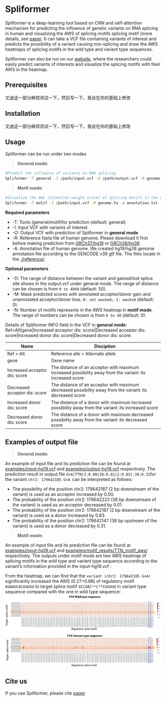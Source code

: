 # Spliformer

Spliformer is a deep-learning tool based on CNN and self-attention mechanism for predicting the influence of genetic variants on RNA splicing in human and visualizing the AWS of splicing motifs splicing motif  (more details, see [paper](paperlink). It can take a VCF file containing variants of interest and predicts the possibility of a variant causing mis-splicing and draw the AWS heatmaps of splicing motifs in the wild type and variant type sequences.

Spliformer can also be run on our [website](weblink), where the researchers could easily predict variants of interests and visualize the splicing motifs with their AWS in the heatmap.
## Prerequisites
文迪这一部分麻烦测试一下，然后写一下，我会在你的基础上修改
## Installation
文迪这一部分麻烦测试一下，然后写一下，我会在你的基础上修改

## Usage
Spliformer can be  run under two modes

> **General mode:**
```sh
#Predict the influence of variants on RNA splicing
Spliformer -T general -I /path/input.vcf -O /path/output.vcf -R genome.fa -A annotation.txt
```
> **Motif mode:**
```sh
#Visualize the AWS (attention weight score) of splicing motifs in the wild type and variant type sequences.
Spliformer -T motif -I /path/input.vcf -R genome.fa -A annotation.txt 
```
**Required parameters**

-   -T: Tools (general/motif)for prediction (default: general)
-   -I: Input VCF with variants of interest.
-   -O: Output VCF with prediction of Spliformer in **general mode**
-   -R: Reference fasta file of human genome. Please download it first before making prediction from [GRCh37/hg19](http://hgdownload.cse.ucsc.edu/goldenPath/hg19/bigZips/hg19.fa.gz) or [GRCh38/hg38](http://hgdownload.cse.ucsc.edu/goldenPath/hg38/bigZips/hg38.fa.gz).
-   -A: Annotation file of human genome.  We created hg19/hg38 genome annotation file according to the GENCODE v39 gtf file. The files locate in the [./reference/](www.baidu.com).

**Optional parameters**

-   -D: The range of distance between the variant and gained/lost splice site shows in the output.vcf under general mode. The range of distance can be chosen is from ```0 to 4999``` (default: 50).
-   -M: Mask predicted scores with annotated acceptor/donor gain and unannotated acceptor/donor loss. ```0: not masked; 1: masked``` (default: 0).
-   -N: Number of motifs represents in the AWS heatmap in **motif mode**. The range of numbers can be chosen is from ```0 to 40``` (default: 0).

Details of Spliformer INFO field in the VCF in **general mode**: Ref>Alt|gene|Increased acceptor dis: score|Decreased acceptor dis: score|Increased donor dis: score|Decreased donor dis: score:

|Name                          |Disciption                         |
|-------------------------------|-----------------------------|
|Ref > Alt            |Reference alle > Alternate allele            |
|gene            |Gene name            |
|Increased acceptor dis: score|The distance of an acceptor with maximum increased possibility away from the variant: its increased score|
|Decreased acceptor dis: score|The distance of an acceptor with maximum decreased possibility away from the variant: its decreased score|
|Increased donor dis: score|The distance of a donor with maximum increased possibility away from the variant: its increased score|
|Decreased donor dis: score|The distance of a donor with maximum decreased possibility away from the variant: its decreased score|

## Examples of output file

>  **General mode:**

An example of input file and its prediction file can be found at [examples/input-hg19.vcf](link) and [examples/output-hg19.vcf](link) respectively.  The prediction result in output.file ```G>A|TTN|2:0.00|38:0.01|2:0.83|-38:0.31```for the variant ```chr2: 179642185 G>A ```can be interpreted as follows:

-   The possibility of the position chr2: 179642187 (2 bp downstream of the variant) is used as an acceptor increased by 0.00.
-   The probability of the position chr2: 179642223 (38 bp downstream of the variant) is used as an acceptor decreased by 0.01.
-   The probability of the position chr2: 179642187 (2 bp downstream of the variant) is used as a donor increased by 0.83.
-   The probability of the position chr2: 179642147 (38 bp upstream of the variant) is used as a donor decreased by 0.31.

>**Motif mode:**

An example of input file and its prediction file can be found at [examples/input-hg19.vcf](link) and [examples/motif_results/TTN_motif_aws/]() respectively.  The outputs under motif mode are two AWS heatmap of splicing motifs in the wild type and variant type sequence according to the variant’s information provided in the input-hg19.vcf :

From the heatmap, we can find that the ```variant (chr2: 179642185 G>A)``` significantly increased the AWS (0.27>0.66) of regulatory motif ```AGAAUCACUGGGU``` to target splice motif ```GCCUAC**C**CUGUUU``` in variant type sequence compared with the one in wild type sequence:
![image](https://github.com/TJ-zhanglab/Spliformer/blob/main/TTN_motif.png)
## Cite us
If you use Spliformer, please cite [paper](link)
